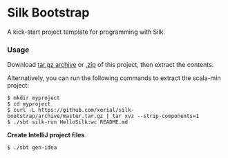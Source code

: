 Silk Bootstrap 
==============

A kick-start project template for programming with Silk.

### Usage

Download [tar.gz archive](https://github.com/xerial/silk-bootstrap/archive/master.tar.gz) or
[.zip](https://github.com/xerial/silk-bootstrap/archive/master.zip) of this project, then extract the contents.

Alternatively, you can run the following commands to extract the scala-min
project:

```shell
$ mkdir myproject
$ cd myproject
$ curl -L https://github.com/xerial/silk-bootstrap/archive/master.tar.gz | tar xvz --strip-components=1
$ ./sbt silk-run HelloSilk:wc README.md 
```


**Create IntelliJ project files**

    $ ./sbt gen-idea
